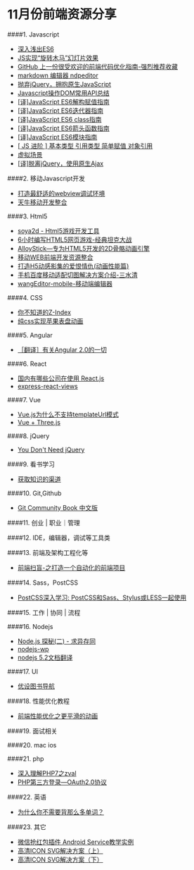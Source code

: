 # 11月份前端资源分享
####1. Javascript
- [深入浅出ES6](http://www.infoq.com/cn/es6-in-depth/)
- [JS实现“旋转木马”幻灯片效果](http://www.imooc.com/learn/386)
- [GitHub 上一份很受欢迎的前端代码优化指南-强烈推荐收藏](http://www.cnblogs.com/huyong/p/5018380.html)
- [markdown 编辑器 ndpeditor](http://www.oschina.net/p/ndpeditor)
- [抛弃jQuery，拥抱原生JavaScript](https://github.com/camsong/blog/issues/4)
- [Javascript操作DOM常用API总结](http://www.imooc.com/article/2562)
- [\[译\]JavaScript ES6解构赋值指南](http://segmentfault.com/a/1190000002920859)
- [\[译\]JavaScript ES6迭代器指南](http://segmentfault.com/a/1190000003021261)
- [\[译\]JavaScript ES6 class指南](http://segmentfault.com/a/1190000003097911)
- [\[译\]JavaScript ES6箭头函数指南](http://segmentfault.com/a/1190000003781467)
- [\[译\]JavaScript ES6模块指南](http://segmentfault.com/a/1190000004100661)
- [[ JS 进阶 ] 基本类型 引用类型 简单赋值 对象引用](https://segmentfault.com/a/1190000002789651)
- [虚拟场景](http://www.webhek.com/misc/creativeguidebook)
- [[译]脱离jQuery，使用原生Ajax](http://segmentfault.com/a/1190000004100271)

####2. 移动Javascript开发
- [打造最舒适的webview调试环境](http://div.io/topic/1449)
- [天牛移动开发整合](https://github.com/zjhsd2007/www)

####3. Html5
- [soya2d - Html5游戏开发工具](http://soya2d.com/)
- [6小时编写HTML5网页游戏-经典坦克大战](http://www.html5cn.org/article-9099-1.html)
- [AlloyStick—专为HTML5开发的2D骨骼动画引擎](http://www.html5cn.org/article-9114-1.html)
- [移动WEB前端开发资源整合](http://www.imooc.com/article/2415)
- [打造H5动感影集的爱恨情仇(动画性能篇)](http://isux.tencent.com/html5-animation-performance-analysis.html)
- [手机百度移动适配切图解决方案介绍-三水清](http://js8.in/2015/12/12/%E6%89%8B%E6%9C%BA%E7%99%BE%E5%BA%A6%E7%A7%BB%E5%8A%A8%E9%80%82%E9%85%8D%E5%88%87%E5%9B%BE%E8%A7%A3%E5%86%B3%E6%96%B9%E6%A1%88%E4%BB%8B%E7%BB%8D/)
- [wangEditor-mobile-移动端编辑器](https://github.com/wangfupeng1988/wangEditor-mobile)

####4. CSS
- [你不知道的Z-Index](http://www.w3ctrain.com/2015/07/19/what-no-one-told-you-about-z-index/)
- [纯css实现苹果表盘动画](http://www.w3ctrain.com/2015/07/06/Apple-Watch-Dials/)

####5. Angular
- [［翻译］有关Angular 2.0的一切](https://github.com/xufei/blog/issues/8)

####6. React
- [国内有哪些公司在使用 React.js](http://www.zhihu.com/question/26387853)
- [express-react-views](https://github.com/reactjs/express-react-views)

####7. Vue
- [Vue.js为什么不支持templateUrl模式](http://www.jianshu.com/p/7f7f050c9edf)
- [Vue + Three.js](http://gerhut.github.io/trois.js/)

####8. jQuery
- [You Don't Need jQuery](https://github.com/oneuijs/You-Dont-Need-jQuery)

####9. 看书学习
- [获取知识的渠道](http://www.jianshu.com/p/79abb2a9a44d)

####10. Git,Github
- [Git Community Book 中文版](http://gitbook.liuhui998.com/)

####11. 创业 | 职业｜管理

####12. IDE，编辑器，调试等工具类

####13. 前端及架构工程化等
- [前端扫盲-之打造一个自动化的前端项目](http://www.awesomes.cn/source/9)

####14. Sass，PostCSS
- [PostCSS深入学习: PostCSS和Sass、Stylus或LESS一起使用](http://www.w3cplus.com/PostCSS/using-postcss-together-with-sass-stylus-or-less.html)

####15. 工作 | 协同 | 流程

####16. Nodejs
- [Node.js 探秘(二) - 求异存同](http://taobaofed.org/blog/2015/12/03/deep-into-node-2/)
- [nodejs-wp](https://github.com/Automattic/wp-calypso)
- [nodejs 5.2文档翻译](http://www.cnblogs.com/A-dam/tag/nodejs%20%E6%96%87%E6%A1%A3%E7%BF%BB%E8%AF%91/)

####17. UI
- [优设图书导航](http://hao.uisdc.com/book/)

####18. 性能优化教程
- [前端性能优化之更平滑的动画](http://www.w3ctrain.com/2015/12/01/smoother-animation/)

####19. 面试相关

####20. mac ios

####21. php
- [深入理解PHP7之zval](https://github.com/laruence/php7-internal/blob/master/zval.md)
- [PHP第三方登录—OAuth2.0协议](http://www.imooc.com/learn/557)

####22. 英语
- [为什么你不需要背那么多单词？](http://zhuanlan.zhihu.com/talk-about-english/20390241)

####23. 其它
- [微信抢红包插件 Android Service教学实例](https://github.com/geeeeeeeeek/WeChatLuckyMoney)
- [高清ICON SVG解决方案（上）](http://isux.tencent.com/svg-icon-part-one.html)
- [高清ICON SVG解决方案（下）](http://isux.tencent.com/svg-icon-part-two.html)